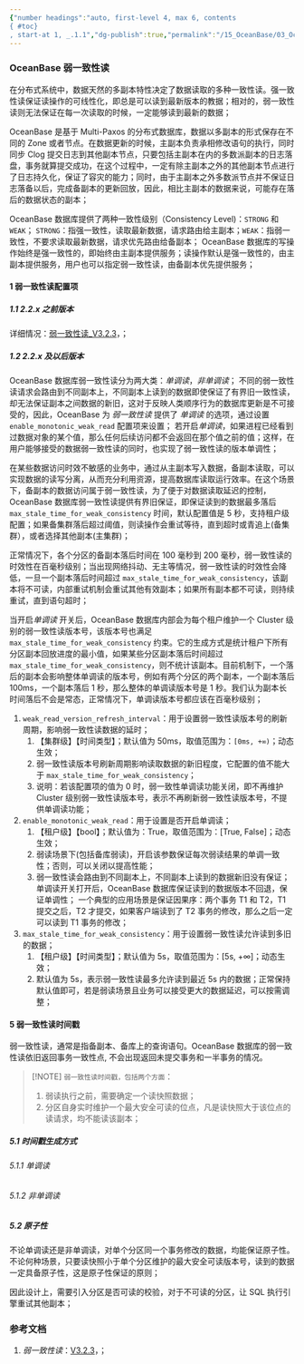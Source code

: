 ```yaml
---
{"number headings":"auto, first-level 4, max 6, contents
{ #toc}
, start-at 1, _.1.1","dg-publish":true,"permalink":"/15_OceanBase/03_OceanBase 高阶进阶/事务管理/OceanBase 弱一致性读/","dgPassFrontmatter":true}
---
```



### OceanBase 弱一致性读

在分布式系统中，数据天然的多副本特性决定了数据读取的多种一致性读。强一致性读保证读操作的可线性化，即总是可以读到最新版本的教据；相对的，弱一致性读则无法保证在每一次读取的时候，一定能够读到最新的数据；

OceanBase 是基于 Multi-Paxos 的分布式数据库，数据以多副本的形式保存在不同的 Zone 或者节点。在数据更新的时候，主副本负责承相修改语句的执行，同时同步 Clog 提交日志到其他副本节点，只要包括主副本在内的多数派副本的日志落盘，事务就算提交成功，在这个过程中，一定有除主副本之外的其他副本节点进行了日志持久化，保证了容灾的能力；同时，由于主副本之外多数派节点并不保证日志落备以后，完成备副本的更新回放，因此，相比主副本的数据来说，可能存在落后的数据状态的副本；

OceanBase 数据库提供了两种一致性级别（Consistency Level)：`STRONG` 和 `WEAK`；
`STRONG`：指强一致性，读取最新数据，请求路由给主副本；`WEAK`：指弱一致性，不要求读取最新数据，请求优先路由给备副本；
OceanBase 数据库的写操作始终是强一致性的，即始终由主副本提供服务；读操作默认是强一致性的，由主副本提供服务，用户也可以指定弱一致性读，由备副本优先提供服务；


#### 1 弱一致性读配置项
##### 1.1 2.2.x 之前版本
详细情况：[弱一致性读_V3.2.3](https://www.oceanbase.com/docs/enterprise-oceanbase-database-cn-10000000000355270)，；

##### 1.2 2.2.x 及以后版本
OceanBase 数据库弱一致性读分为两大类：*单调读*，*非单调读*；
不同的弱一致性读请求会路由到不同副本上，不同副本上读到的数据即使保证了有界旧一致性读，却无法保证副本之间数据的新旧，这对于反映人类顺序行为的数据库更新是不可接受的，因此，OceanBase 为 *弱一致性读* 提供了 *单调读* 的选项，通过设置 `enable_monotonic_weak_read` 配置项来设置；
若开启*单调读*，如果进程已经看到过数据对象的某个值，那么任何后续访问都不会返回在那个值之前的值；这样，在用户能够接受的数据弱一致性读的同时，也实现了弱一致性读的版本单调性；

在某些数据访问时效不敏感的业务中，通过从主副本写入数据，备副本读取，可以实现数据的读写分离，从而充分利用资源，提高数据库读取运行效率。在这个场景下，备副本的数据访问属于弱一致性读，为了便于对数据读取延迟的控制，OceanBase 数据库弱一致性读提供有界旧保证，即保证读到的数据最多落后 `max_stale_time_for_weak_consistency` 时间，默认配置值是 5 秒，支持租户级配置；如果备集群落后超过阈值，则读操作会重试等待，直到超时或青追上(备集群），或者选择其他副本(主集群)；

正常情况下，各个分区的备副本落后时间在 100 毫秒到 200 毫秒，弱一致性读的时效性在百毫秒级别；当出现网络抖动、无主等情况，弱一致性读的时效性会降低，一旦一个副本落后时间超过 `max_stale_time_for_weak_consistency`，该副本将不可读，内部重试机制会重试其他有效副本；如果所有副本都不可读，则持续重试，直到语句超时；

当开启*单调读* 开关后，OceanBase 数据库内部会为每个租户维护一个 Cluster 级别的弱一致性读版本号，该版本号也满足 `max_stale_time_for_weak_consistency` 约束。它的生成方式是统计租户下所有分区副本回放进度的最小值，如果某些分区副本落后时间超过 `max_stale_time_for_weak_consistency`，则不统计该副本。目前机制下，一个落后的副本会影响整体单调读的版本号，例如有两个分区的两个副本，一个副本落后 100ms，一个副本落后 1 秒，那么整体的单调读版本号是 1 秒。我们认为副本长时间落后不会是常态，正常情况下，单调读版本号都应该在百毫秒级别；

1. `weak_read_version_refresh_interval`：用于设置弱一致性读版本号的刷新周期，影响弱一致性读数据的延时；  
	1. 【集群级】【时间类型】；默认值为 50ms，取值范围为：`[0ms, +∞)`；动态生效； 
	3. 弱一致性读版本号刷新周期影响读取数据的新旧程度，它配置的值不能大于 `max_stale_time_for_weak_consistency`；
	5. 说明：若该配置项的值为 0 时，弱一致性单调读功能关闭，即不再维护 Cluster 级别弱一致性读版本号，表示不再刷新弱一致性读版本号，不提供单调读功能；
2. `enable_monotonic_weak_read`：用于设置是否开启单调读；  
	1. 【租户级】【bool】；默认值为：True，取值范围为：[True, False]；动态生效；  
	2. 弱读场景下(包括备库弱读)，开启该参数保证每次弱读结果的单调一致性；否则，可以关闭以提高性能；
	3. 弱一致性读会路由到不同副本上，不同副本上读到的数据新旧没有保证；单调读开关打开后，OceanBase 数据库保证读到的数据版本不回退，保证单调性； 一个典型的应用场景是保证因果序：两个事务 T1 和 T2，T1 提交之后，T2 才提交，如果客户端读到了 T2 事务的修改，那么之后一定可以读到 T1 事务的修改；
3. `max_stale_time_for_weak_consistency`：用于设置弱一致性读允许读到多旧的数据；  
	1. 【租户级】【时间类型】；默认值为 5s，取值范围为：[5s, +∞]；动态生效；  
	2. 默认值为 5s，表示弱一致性读最多允许读到最近 5s 内的数据；正常保持默认值即可，若是弱读场景且业务可以接受更大的数据延迟，可以按需调整；



#### 5 弱一致性读时间戳
弱一致性读，通常是指备副本、备库上的查询语句。OceanBase 数据库的弱一致性读依旧返回事务一致性点, 不会出现返回未提交事务和一半事务的情况。


> [!NOTE] `弱一致性读时间戳，包括两个方面`：
> 1. 弱读执行之前，需要确定一个读快照数据；
> 2. 分区自身实时维护一个最大安全可读的位点，凡是读快照大于该位点的读请求，均不能读该副本；

##### 5.1 时间戳生成方式
###### 5.1.1 单调读

###### 5.1.2 非单调读

##### 5.2 原子性

不论单调读还是非单调读，对单个分区同一个事务修改的数据，均能保证原子性。不论何种场景，只要读快照小于单个分区维护的最大安全可读版本号，读到的数据一定具备原子性，这是原子性保证的原则；

因此设计上，需要引入分区是否可读的校验，对于不可读的分区，让 SQL 执行引擎重试其他副本；

### 参考文档
1. *弱一致性读*：[V3.2.3](https://www.oceanbase.com/docs/enterprise-oceanbase-database-cn-10000000000355270)，；



